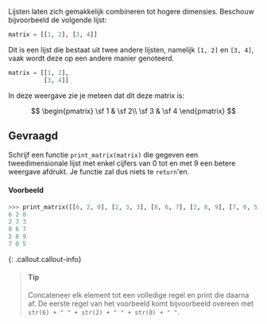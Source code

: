 Lijsten laten zich gemakkelijk combineren tot hogere dimensies. Beschouw bijvoorbeeld de volgende lijst:

```python
matrix = [[1, 2], [3, 4]]
```

Dit is een lijst die bestaat uit twee andere lijsten, namelijk `[1, 2]` en `[3, 4]`, vaak wordt deze op een andere manier genoteerd.

```python
matrix = [[1, 2], 
          [3, 4]]
```
In deze weergave zie je meteen dat dit deze matrix is:

$$
    \begin{pmatrix}
    \sf 1 & \sf 2\\
    \sf 3 & \sf 4
    \end{pmatrix}
$$

## Gevraagd
Schrijf een functie `print_matrix(matrix)` die gegeven een tweedimensionale lijst met enkel cijfers van 0 tot en met 9 een betere weergave afdrukt. Je functie zal dus niets te `return`'en.

#### Voorbeeld

```python
>>> print_matrix([[6, 2, 0], [2, 3, 3], [8, 6, 7], [2, 8, 9], [7, 0, 5]])
6 2 0
2 3 3 
8 6 7
2 8 9
7 0 5
```

{: .callout.callout-info}
>#### Tip
> Concateneer elk element tot een volledige regel en print die daarna af. De eerste regel van het voorbeeld komt bijvoorbeeld overeen met `str(6) + " " + str(2) + " " + str(0) + " "`.
